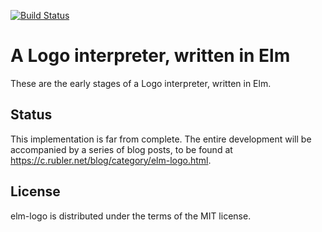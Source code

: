 [![Build Status](https://github.com/cruessler/elm-logo/workflows/build/badge.svg)](https://github.com/cruessler/elm-logo/actions?query=workflow%3Abuild)

# A Logo interpreter, written in Elm

These are the early stages of a Logo interpreter, written in Elm.

## Status

This implementation is far from complete. The entire development will be
accompanied by a series of blog posts, to be found at
https://c.rubler.net/blog/category/elm-logo.html.

## License

elm-logo is distributed under the terms of the MIT license.
